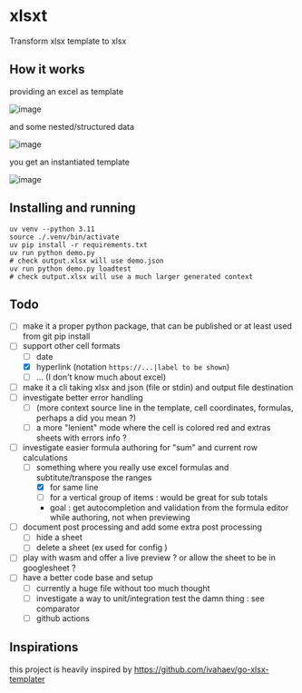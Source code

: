 # xlsxt

Transform xlsx template to xlsx

## How it works

providing an excel as template

![image](https://github.com/user-attachments/assets/158ceda7-e569-44ca-8369-1c9268d1bf22)

and some nested/structured data

![image](https://github.com/user-attachments/assets/5d7932f6-f7e3-48ef-b13a-8d2876794708)

you get an instantiated template

![image](https://github.com/user-attachments/assets/3f1217b1-5e19-4551-a56a-3c31ea1cef5d)


## Installing and running

```
uv venv --python 3.11
source ./.venv/bin/activate
uv pip install -r requirements.txt
uv run python demo.py
# check output.xlsx will use demo.json
uv run python demo.py loadtest
# check output.xlsx will use a much larger generated context
```

## Todo

- [ ] make it a proper python package, that can be published or at least used from git pip install
- [ ] support other cell formats
   - [ ] date
   - [x] hyperlink (notation `https://...|label to be shown`)
   - [ ] ... (I don't know much about excel)
- [ ] make it a cli taking xlsx and json (file or stdin) and output file destination
- [ ] investigate better error handling
   - [ ] (more context source line in the template, cell coordinates, formulas, perhaps a did you mean ?)
   - [ ] a more "lenient" mode where the cell is colored red and extras sheets with errors info ?
- [ ] investigate easier formula authoring for "sum" and current row calculations
   - [ ] something where you really use excel formulas and subtitute/transpose the ranges
        - [x] for same line
        - [ ] for a vertical group of items : would be great for sub totals
        - goal : get autocompletion and validation from the formula editor while authoring, not when previewing
- [ ] document post processing and add some extra post processing
   - [ ] hide a sheet
   - [ ] delete a sheet (ex used for config )
- [ ] play with wasm and offer a live preview ? or allow the sheet to be in googlesheet ?
- [ ] have a better code base and setup
  - [ ] currently a huge file without too much thought
  - [ ] investigate a way to unit/integration test the damn thing : see comparator
  - [ ] github actions
      
## Inspirations

this project is heavily inspired by https://github.com/ivahaev/go-xlsx-templater
